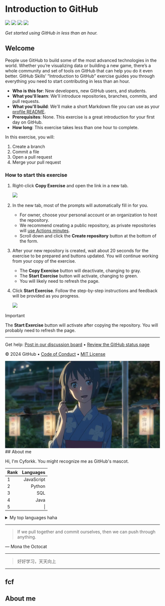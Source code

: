 # Introduction to GitHub

<!-- ![](https://github.com/cyforkk/skills-introduction-to-github/actions/workflows/0-start-exercise.yml/badge.svg) -->
![](https://github.com/cyforkk/skills-introduction-to-github/actions/workflows/1-create-a-branch.yml/badge.svg)
![](https://github.com/cyforkk/skills-introduction-to-github/actions/workflows/2-commit-a-file.yml/badge.svg)
![](https://github.com/cyforkk/skills-introduction-to-github/actions/workflows/3-open-a-pull-request.yml/badge.svg)
![](https://github.com/cyforkk/skills-introduction-to-github/actions/workflows/4-merge-your-pull-request.yml/badge.svg)

_Get started using GitHub in less than an hour._

## Welcome

People use GitHub to build some of the most advanced technologies in the world. Whether you’re visualizing data or building a new game, there’s a whole community and set of tools on GitHub that can help you do it even better. GitHub Skills’ “Introduction to GitHub” exercise guides you through everything you need to start contributing in less than an hour.

- **Who is this for**: New developers, new GitHub users, and students.
- **What you'll learn**: We'll introduce repositories, branches, commits, and pull requests.
- **What you'll build**: We'll make a short Markdown file you can use as your [profile README](https://docs.github.com/account-and-profile/setting-up-and-managing-your-github-profile/customizing-your-profile/managing-your-profile-readme).
- **Prerequisites**: None. This exercise is a great introduction for your first day on GitHub.
- **How long**: This exercise takes less than one hour to complete.

In this exercise, you will:

1. Create a branch
2. Commit a file
3. Open a pull request
4. Merge your pull request

### How to start this exercise

1. Right-click **Copy Exercise** and open the link in a new tab.

   <a id="copy-exercise">
      <img src="https://img.shields.io/badge/📠_Copy_Exercise-AAA" height="25pt"/>
   </a>

2. In the new tab, most of the prompts will automatically fill in for you.
   - For owner, choose your personal account or an organization to host the repository.
   - We recommend creating a public repository, as private repositories will [use Actions minutes](https://docs.github.chttps://github.com/cyforkk/skills-introduction-to-github/billing/managing-billing-for-github-actions/about-billing-for-github-actions).
   - Scroll down and click the **Create repository** button at the bottom of the form.

3. After your new repository is created, wait about 20 seconds for the exercise to be prepared and buttons updated. You will continue working from your copy of the exercise.
   - The **Copy Exercise** button will deactivate, changing to gray.
   - The **Start Exercise** button will activate, changing to green.
   - You will likely need to refresh the page.

4. Click **Start Exercise**. Follow the step-by-step instructions and feedback will be provided as you progress.

   <a id="start-exercise" href="https://github.com/cyforkk/skills-introduction-to-github/issues/1">
      <img src="https://img.shields.io/badge/🚀_Start_Exercise-008000" height="25pt"/>
   </a>

> [!IMPORTANT]
> The **Start Exercise** button will activate after copying the repository. You will probably need to refresh the page.

---

Get help: [Post in our discussion board](https://github.com/orgs/skills/discussions/categories/introduction-to-github) &bull; [Review the GitHub status page](https://www.githubstatus.com/)

&copy; 2024 GitHub &bull; [Code of Conduct](https://www.contributor-covenant.org/version/2/1/code_of_conduct/code_of_conduct.md) &bull; [MIT License](https://gh.io/mit)

<picture>
 <source media="(prefers-color-scheme: dark)" srcset="https://github.com/cyforkk/skills-introduction-to-github/blob/main/sanye.png">
 <source media="(prefers-color-scheme: light)" srcset="https://github.com/cyforkk/skills-introduction-to-github/blob/main/sanye.png">
 <img alt="YOUR-ALT-TEXT" src="https://github.com/cyforkk/skills-introduction-to-github/blob/main/sanye.png">
</picture>
## About me

Hi, I'm Cyforkk. You might recognize me as GitHub's mascot.

| Rank | Languages 
|:-----|-----------:
|     1| JavaScript
|     2| Python    
|     3| SQL       
|     4| Java
|     5| \|

<details>
<summary>My top languages haha</summary>

| Rank | Languages |
|-----:|-----------|
|     1| JavaScript|
|     2| Python    |
|     3| SQL       |

</details>

---
> If we pull together and commit ourselves, then we can push through anything.

— Mona the Octocat

---
> 好好学习，天天向上

---


fcf
---

## About me

<!-- TO DO: add more details about me later -->
